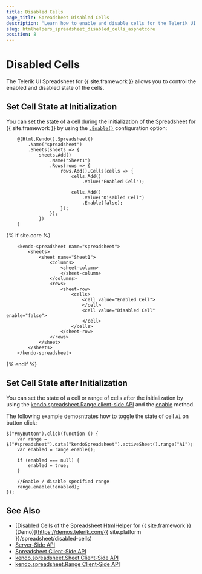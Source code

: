 ```yaml
---
title: Disabled Cells
page_title: Spreadsheet Disabled Cells
description: "Learn how to enable and disable cells for the Telerik UI Spreadsheet component for {{ site.framework }}."
slug: htmlhelpers_spreadsheet_disabled_cells_aspnetcore
position: 8
---
```


# Disabled Cells

The Telerik UI Spreadsheet for {{ site.framework }} allows you to control the enabled and disabled state of the cells.

## Set Cell State at Initialization

You can set the state of a cell during the initialization of the Spreadsheet for {{ site.framework }} by using the [`.Enable()`](/api/kendo.mvc.ui.fluent/spreadsheetsheetrowcellbuilder#enablesystemboolean) configuration option:

```HtmlHelper
    @(Html.Kendo().Spreadsheet()
        .Name("spreadsheet")
        .Sheets(sheets => {
            sheets.Add()
                .Name("Sheet1")
                .Rows(rows => {
                    rows.Add().Cells(cells => {
                        cells.Add()
                            .Value("Enabled Cell");

                        cells.Add()
                            .Value("Disabled Cell")
                            .Enable(false);
                    });
                });
            })
    )
```
{% if site.core %}
```TagHelper
	<kendo-spreadsheet name="spreadsheet">
		<sheets>
	 		<sheet name="Sheet1">
	 	 		<columns>
	 	 	 		<sheet-column>
	 	 	 		</sheet-column>
	 	 		</columns>
	 	 		<rows>
	 	 	 		<sheet-row>
	 	 	 	 		<cells>
	 	 	 	 	 		<cell value="Enabled Cell">
	 	 	 	 	 		</cell>
							<cell value="Disabled Cell" enable="false">
	 	 	 	 	 		</cell>
	 	 	 	 		</cells>
	 	 	 		</sheet-row>
	 	 		</rows>
	 		</sheet>
		</sheets>
	</kendo-spreadsheet>
```
{% endif %}

## Set Cell State after Initialization

You can set the state of a cell or range of cells after the initialization by using the [kendo.spreadsheet.Range client-side API](https://docs.telerik.com/kendo-ui/api/javascript/spreadsheet/range) and the [enable](https://docs.telerik.com/kendo-ui/api/javascript/spreadsheet/range/methods/enable) method.

The following example demosntrates how to toggle the state of cell `A1` on button click:

```JS
$("#myButton").click(function () {
    var range = $("#spreadsheet").data("kendoSpreadsheet").activeSheet().range("A1");
    var enabled = range.enable();

    if (enabled === null) {
        enabled = true;
    }

    //Enable / disable specified range
    range.enable(!enabled);
});
```

## See Also
* [Disabled Cells of the Spreadsheet HtmlHelper for {{ site.framework }} (Demo)](https://demos.telerik.com/{{ site.platform }}/spreadsheet/disabled-cells)
* [Server-Side API](/api/spreadsheet)
* [Spreadsheet Client-Side API](https://docs.telerik.com/kendo-ui/api/javascript/ui/spreadsheet)
* [kendo.spreadsheet.Sheet Client-Side API](https://docs.telerik.com/kendo-ui/api/javascript/spreadsheet/sheet)
* [kendo.spreadsheet.Range Client-Side API](https://docs.telerik.com/kendo-ui/api/javascript/spreadsheet/range)
